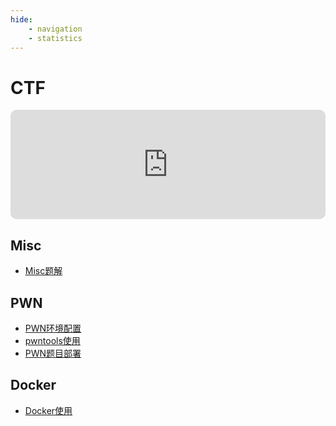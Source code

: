 ```yaml
---
hide:
    - navigation
    - statistics
---
```


# CTF

<link rel="stylesheet" href="../../css/CTF/custom.css">
<div style="display: flex; justify-content: left;">
<iframe id="embedPlayer" src="https://embed.music.apple.com/cn/album/%E5%BC%80%E5%90%AF%E6%96%B0%E5%BE%81%E7%A8%8B2/1665843106?i=1665844021&amp;app=music&amp;itsct=music_box_player&amp;itscg=30200&amp;ls=1&amp;theme=dark" height="175px" frameborder="0" sandbox="allow-forms allow-popups allow-same-origin allow-scripts allow-top-navigation-by-user-activation" allow="autoplay *; encrypted-media *; clipboard-write" style="width: 100%; max-width: 660px; overflow: hidden; border-radius: 10px; transform: translateZ(0px); animation: 2s ease 0s 6 normal none running loading-indicator; background-color: rgb(228, 228, 228);"></iframe>
</div>

<!-- !!! info "CTF"
    记录CTF的学习过程 -->

## Misc

+ [Misc题解](Misc/index.md)

## PWN

+ [PWN环境配置](PWN/env.md)
+ [pwntools使用](PWN/pwntools/notes.md)
+ [PWN题目部署](PWN/other/build-pwn.md)

## Docker

+ [Docker使用](Docker/index.md)
